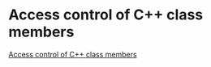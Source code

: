 # Access control of C++ class members
[Access control of C++ class members](https://aiwithcloud.com/2022/09/15/access_control_of_c_class_members/)